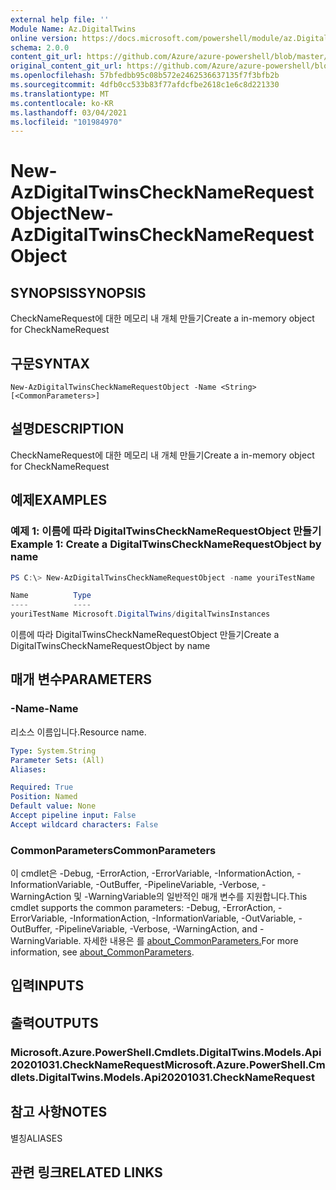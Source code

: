 ```yaml
---
external help file: ''
Module Name: Az.DigitalTwins
online version: https://docs.microsoft.com/powershell/module/az.DigitalTwins/new-AzDigitalTwinsCheckNameRequestObject
schema: 2.0.0
content_git_url: https://github.com/Azure/azure-powershell/blob/master/src/DigitalTwins/help/New-AzDigitalTwinsCheckNameRequestObject.md
original_content_git_url: https://github.com/Azure/azure-powershell/blob/master/src/DigitalTwins/help/New-AzDigitalTwinsCheckNameRequestObject.md
ms.openlocfilehash: 57bfedbb95c08b572e2462536637135f7f3bfb2b
ms.sourcegitcommit: 4dfb0cc533b83f77afdcfbe2618c1e6c8d221330
ms.translationtype: MT
ms.contentlocale: ko-KR
ms.lasthandoff: 03/04/2021
ms.locfileid: "101984970"
---
```

# <span data-ttu-id="3ed48-101">New-AzDigitalTwinsCheckNameRequestObject</span><span class="sxs-lookup"><span data-stu-id="3ed48-101">New-AzDigitalTwinsCheckNameRequestObject</span></span>

## <span data-ttu-id="3ed48-102">SYNOPSIS</span><span class="sxs-lookup"><span data-stu-id="3ed48-102">SYNOPSIS</span></span>
<span data-ttu-id="3ed48-103">CheckNameRequest에 대한 메모리 내 개체 만들기</span><span class="sxs-lookup"><span data-stu-id="3ed48-103">Create a in-memory object for CheckNameRequest</span></span>

## <span data-ttu-id="3ed48-104">구문</span><span class="sxs-lookup"><span data-stu-id="3ed48-104">SYNTAX</span></span>

```
New-AzDigitalTwinsCheckNameRequestObject -Name <String> [<CommonParameters>]
```

## <span data-ttu-id="3ed48-105">설명</span><span class="sxs-lookup"><span data-stu-id="3ed48-105">DESCRIPTION</span></span>
<span data-ttu-id="3ed48-106">CheckNameRequest에 대한 메모리 내 개체 만들기</span><span class="sxs-lookup"><span data-stu-id="3ed48-106">Create a in-memory object for CheckNameRequest</span></span>

## <span data-ttu-id="3ed48-107">예제</span><span class="sxs-lookup"><span data-stu-id="3ed48-107">EXAMPLES</span></span>

### <span data-ttu-id="3ed48-108">예제 1: 이름에 따라 DigitalTwinsCheckNameRequestObject 만들기</span><span class="sxs-lookup"><span data-stu-id="3ed48-108">Example 1: Create a DigitalTwinsCheckNameRequestObject by name</span></span>
```powershell
PS C:\> New-AzDigitalTwinsCheckNameRequestObject -name youriTestName

Name          Type
----          ----
youriTestName Microsoft.DigitalTwins/digitalTwinsInstances
```

<span data-ttu-id="3ed48-109">이름에 따라 DigitalTwinsCheckNameRequestObject 만들기</span><span class="sxs-lookup"><span data-stu-id="3ed48-109">Create a DigitalTwinsCheckNameRequestObject by name</span></span>

## <span data-ttu-id="3ed48-110">매개 변수</span><span class="sxs-lookup"><span data-stu-id="3ed48-110">PARAMETERS</span></span>

### <span data-ttu-id="3ed48-111">-Name</span><span class="sxs-lookup"><span data-stu-id="3ed48-111">-Name</span></span>
<span data-ttu-id="3ed48-112">리소스 이름입니다.</span><span class="sxs-lookup"><span data-stu-id="3ed48-112">Resource name.</span></span>

```yaml
Type: System.String
Parameter Sets: (All)
Aliases:

Required: True
Position: Named
Default value: None
Accept pipeline input: False
Accept wildcard characters: False
```

### <span data-ttu-id="3ed48-113">CommonParameters</span><span class="sxs-lookup"><span data-stu-id="3ed48-113">CommonParameters</span></span>
<span data-ttu-id="3ed48-114">이 cmdlet은 -Debug, -ErrorAction, -ErrorVariable, -InformationAction, -InformationVariable, -OutBuffer, -PipelineVariable, -Verbose, -WarningAction 및 -WarningVariable의 일반적인 매개 변수를 지원합니다.</span><span class="sxs-lookup"><span data-stu-id="3ed48-114">This cmdlet supports the common parameters: -Debug, -ErrorAction, -ErrorVariable, -InformationAction, -InformationVariable, -OutVariable, -OutBuffer, -PipelineVariable, -Verbose, -WarningAction, and -WarningVariable.</span></span> <span data-ttu-id="3ed48-115">자세한 내용은 를 [about_CommonParameters.](http://go.microsoft.com/fwlink/?LinkID=113216)</span><span class="sxs-lookup"><span data-stu-id="3ed48-115">For more information, see [about_CommonParameters](http://go.microsoft.com/fwlink/?LinkID=113216).</span></span>

## <span data-ttu-id="3ed48-116">입력</span><span class="sxs-lookup"><span data-stu-id="3ed48-116">INPUTS</span></span>

## <span data-ttu-id="3ed48-117">출력</span><span class="sxs-lookup"><span data-stu-id="3ed48-117">OUTPUTS</span></span>

### <span data-ttu-id="3ed48-118">Microsoft.Azure.PowerShell.Cmdlets.DigitalTwins.Models.Api20201031.CheckNameRequest</span><span class="sxs-lookup"><span data-stu-id="3ed48-118">Microsoft.Azure.PowerShell.Cmdlets.DigitalTwins.Models.Api20201031.CheckNameRequest</span></span>

## <span data-ttu-id="3ed48-119">참고 사항</span><span class="sxs-lookup"><span data-stu-id="3ed48-119">NOTES</span></span>

<span data-ttu-id="3ed48-120">별칭</span><span class="sxs-lookup"><span data-stu-id="3ed48-120">ALIASES</span></span>

## <span data-ttu-id="3ed48-121">관련 링크</span><span class="sxs-lookup"><span data-stu-id="3ed48-121">RELATED LINKS</span></span>

